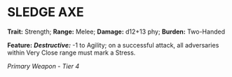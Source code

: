 # SLEDGE AXE

**Trait:** Strength; **Range:** Melee; **Damage:** d12+13 phy; **Burden:** Two-Handed

**Feature:** ***Destructive:*** -1 to Agility; on a successful attack, all adversaries within Very Close range must mark a Stress.

*Primary Weapon - Tier 4*